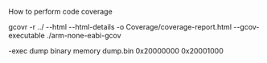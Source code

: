 How to perform code coverage


gcovr -r ../ --html --html-details -o Coverage/coverage-report.html --gcov-executable ./arm-none-eabi-gcov

-exec dump binary memory dump.bin 0x20000000 0x20001000
